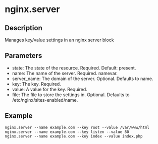 # nginx.server

## Description

Manages key/value settings in an nginx server block

## Parameters

* state: The state of the resource. Required. Default: present.
* name: The name of the server. Required. namevar.
* server_name: The domain of the server. Optional. Defaults to name.
* key: The key. Required.
* value: A value for the key. Required.
* file: The file to store the settings in. Optional. Defaults to /etc/nginx/sites-enabled/name.

## Example

```shell
nginx.server --name example.com --key root --value /var/www/html
nginx.server --name example.com --key listen --value 80
nginx.server --name example.com --key index --value index.php
```

